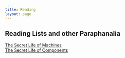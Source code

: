 ```yaml
---
title: Reading
layout: page
---
```


## Reading Lists and other Paraphanalia 


[The Secret Life of Machines](https://en.wikipedia.org/wiki/The_Secret_Life_of_Machines)  
[The Secret Life of Components](https://www.youtube.com/watch?v=6JAgXz6xO0s)  